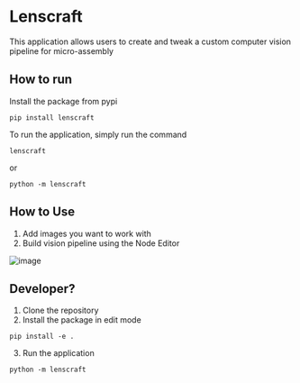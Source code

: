# Lenscraft

This application allows users to create and tweak a custom computer vision pipeline for micro-assembly

## How to run
Install the package from pypi
```
pip install lenscraft
```

To run the application, simply run the command
```
lenscraft
```
or
```
python -m lenscraft
```


## How to Use

1. Add images you want to work with
2. Build vision pipeline using the Node Editor

![image](https://i.imgur.com/ELtun4k.png)

## Developer?

1. Clone the repository
2. Install the package in edit mode

```
pip install -e .
```

3. Run the application
```
python -m lenscraft
```
